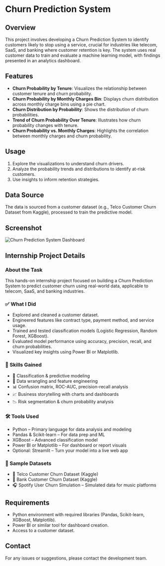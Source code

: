 # Churn Prediction System

## Overview
This project involves developing a Churn Prediction System to identify customers likely to stop using a service, crucial for industries like telecom, SaaS, and banking where customer retention is key. The system uses real customer data to train and evaluate a machine learning model, with findings presented in an analytics dashboard.

## Features
- **Churn Probability by Tenure**: Visualizes the relationship between customer tenure and churn probability.
- **Churn Probability by Monthly Charges Bin**: Displays churn distribution across monthly charge bins using a pie chart.
- **Churn Distribution by Probability**: Shows the distribution of churn probabilities.
- **Trend of Churn Probability Over Tenure**: Illustrates how churn probability changes with tenure.
- **Churn Probability vs. Monthly Charges**: Highlights the correlation between monthly charges and churn probability.

## Usage
1. Explore the visualizations to understand churn drivers.
2. Analyze the probability trends and distributions to identify at-risk customers.
3. Use insights to inform retention strategies.

## Data Source
The data is sourced from a customer dataset (e.g., Telco Customer Churn Dataset from Kaggle), processed to train the predictive model.

## Screenshot
![Churn Prediction System Dashboard](attachment://churn_prediction_image.png)

## Internship Project Details
### About the Task
This hands-on internship project focused on building a Churn Prediction System to predict customer churn using real-world data, applicable to telecom, SaaS, and banking industries.

### ✅ What I Did
- Explored and cleaned a customer dataset.
- Engineered features like contract type, payment method, and service usage.
- Trained and tested classification models (Logistic Regression, Random Forest, XGBoost).
- Evaluated model performance using accuracy, precision, recall, and churn probabilities.
- Visualized key insights using Power BI or Matplotlib.

### 🎯 Skills Gained
- 🧠 Classification & predictive modeling
- 🧹 Data wrangling and feature engineering
- 📊 Confusion matrix, ROC-AUC, precision-recall analysis
- 📈 Business storytelling with charts and dashboards
- 📉 Risk segmentation & churn probability analysis

### 🛠️ Tools Used
- Python – Primary language for data analysis and modeling
- Pandas & Scikit-learn – For data prep and ML
- XGBoost – Advanced classification model
- Power BI or Matplotlib – For dashboard or report visuals
- Optional: Streamlit – Turn your model into a live web app

### 📁 Sample Datasets
- 📱 Telco Customer Churn Dataset (Kaggle)
- 🏦 Bank Customer Churn Dataset (Kaggle)
- 🎧 Spotify User Churn Simulation – Simulated data for music platforms

## Requirements
- Python environment with required libraries (Pandas, Scikit-learn, XGBoost, Matplotlib).
- Power BI or similar tool for dashboard creation.
- Access to a customer dataset.

## Contact
For any issues or suggestions, please contact the development team.